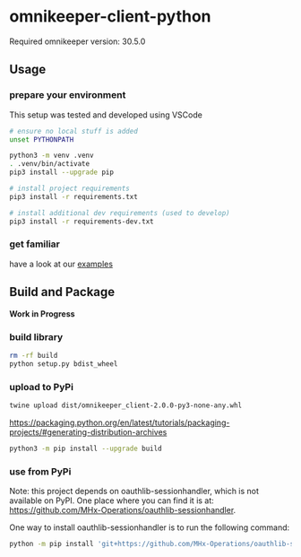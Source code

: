 # omnikeeper-client-python

Required omnikeeper version: 30.5.0

## Usage

### prepare your environment

This setup was tested and developed using VSCode

~~~bash
# ensure no local stuff is added
unset PYTHONPATH

python3 -m venv .venv
. .venv/bin/activate
pip3 install --upgrade pip

# install project requirements
pip3 install -r requirements.txt

# install additional dev requirements (used to develop)
pip3 install -r requirements-dev.txt
~~~

### get familiar

have a look at our [examples](examples/)

## Build and Package

**Work in Progress**

### build library

```bash
rm -rf build
python setup.py bdist_wheel
```

### upload to PyPi

```bash
twine upload dist/omnikeeper_client-2.0.0-py3-none-any.whl
```

https://packaging.python.org/en/latest/tutorials/packaging-projects/#generating-distribution-archives

~~~bash
python3 -m pip install --upgrade build
~~~

### use from PyPi

Note: this project depends on oauthlib-sessionhandler, which is not available on PyPI. One place where you can find it is at: https://github.com/MHx-Operations/oauthlib-sessionhandler.

One way to install oauthlib-sessionhandler is to run the following command:

~~~bash
python -m pip install 'git+https://github.com/MHx-Operations/oauthlib-sessionhandler.git@2de98b3119aa2fa73e5ac8a3ca384573dfaa0f36'
~~~
